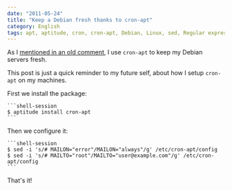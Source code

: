 ```yaml
---
date: "2011-05-24"
title: "Keep a Debian fresh thanks to cron-apt"
category: English
tags: apt, aptitude, cron, cron-apt, Debian, Linux, sed, Regular expression
---
```


As I [mentioned in an old comment](https://kevin.deldycke.com/2008/dpkg-apt-aptitude-commands#comment-769311499), I use `cron-apt` to keep my Debian servers fresh.

This post is just a quick reminder to my future self, about how I setup `cron-apt` on my machines.

First we install the package:

    ```shell-session
    $ aptitude install cron-apt
    ```

Then we configure it:

    ```shell-session
    $ sed -i 's/# MAILON="error"/MAILON="always"/g' /etc/cron-apt/config
    $ sed -i 's/# MAILTO="root"/MAILTO="user@example.com"/g' /etc/cron-apt/config
    ```

That's it!
